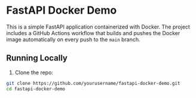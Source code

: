 # FastAPI Docker Demo

This is a simple FastAPI application containerized with Docker. The project includes a GitHub Actions workflow that builds and pushes the Docker image automatically on every push to the `main` branch.

## Running Locally

1. Clone the repo:

```bash
git clone https://github.com/yourusername/fastapi-docker-demo.git
cd fastapi-docker-demo

